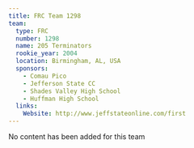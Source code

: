 ```yaml
---
title: FRC Team 1298
team:
  type: FRC
  number: 1298
  name: 205 Terminators
  rookie_year: 2004
  location: Birmingham, AL, USA
  sponsors:
    - Comau Pico
    - Jefferson State CC
    - Shades Valley High School
    - Huffman High School
  links:
    Website: http://www.jeffstateonline.com/first
---
```

No content has been added for this team